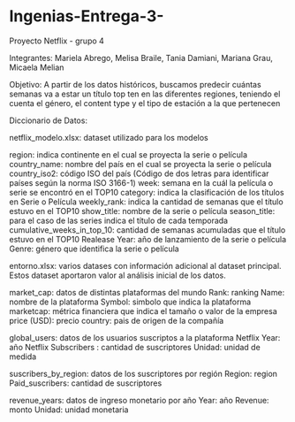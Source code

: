 # Ingenias-Entrega-3-
Proyecto Netflix - grupo 4

Integrantes: Mariela Abrego, Melisa Braile, Tania Damiani, Mariana Grau, Micaela Melian 

Objetivo: A partir de los datos históricos, buscamos predecir cuántas semanas va a estar un título top ten en las diferentes regiones, teniendo el cuenta el género, el content type y el tipo de estación a la que pertenecen

Diccionario de Datos:

netflix_modelo.xlsx: dataset utilizado para los modelos

region: indica continente en el cual se proyecta la serie o película
country_name: nombre del país en el cual se proyecta la serie o película
country_iso2: código ISO del país (Código de dos letras para identificar países según la norma ISO 3166-1)
week: semana en la cuál la película o serie se encontró en el TOP10
category: indica la clasificación de los títulos en Serie o Película
weekly_rank: indica la cantidad de semanas que el título estuvo en el TOP10
show_title: nombre de la serie o película
season_title: para el caso de las series indica el título de cada temporada
cumulative_weeks_in_top_10: cantidad de semanas acumuladas que el título estuvo en el TOP10
Realease Year: año de lanzamiento de la serie o película
Genre: género que identifica la serie o película


entorno.xlsx: varios datases con información adicional al dataset principal. Estos dataset aportaron valor al análisis inicial de los datos.

market_cap: datos de distintas plataformas del mundo
Rank: ranking
Name: nombre de la plataforma
Symbol: simbolo que indica la plataforma
marketcap: métrica financiera que indica el tamaño o valor de la empresa
price (USD): precio
country: pais de origen de la compañía

global_users: datos de los usuarios suscriptos a la plataforma Netflix
Year: año 
Netflix Subscribers	: cantidad de suscriptores
Unidad: unidad de medida

suscribers_by_region: datos de los suscriptores por región
Region: region
Paid_suscribers: cantidad de suscriptores

revenue_years: datos de ingreso monetario por año
Year: año
Revenue: monto 
Unidad: unidad monetaria
 



